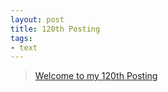 ```yaml
---
layout: post
title: 120th Posting
tags: 
- text
---
```


> [Welcome to my 120th Posting](https://janghan-kor.tistory.com/591)
